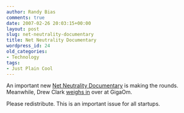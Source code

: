 ```yaml
---
author: Randy Bias
comments: true
date: 2007-02-26 20:03:15+00:00
layout: post
slug: net-neutrality-documentary
title: Net Neutrality Documentary
wordpress_id: 24
old_categories:
- Technology
tags:
- Just Plain Cool
---
```


An important new [Net Neutrality Documentary](http://foureyedmonsters.com/neutrality/) is making the rounds.  Meanwhile, Drew Clark [weighs in](http://feeds.feedburner.com/~r/OmMalik/~3/96355466/) over at GigaOm.

Please redistribute.  This is an important issue for all startups.
